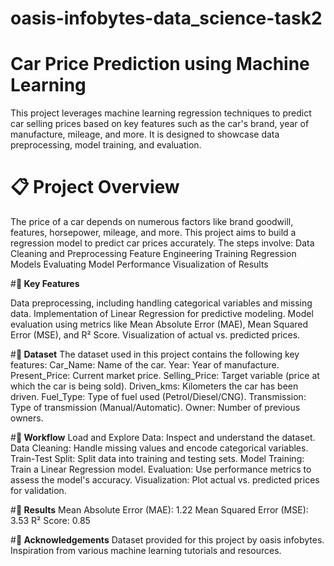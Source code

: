 # oasis-infobytes-data_science-task2
# **Car Price Prediction using Machine Learning**
This project leverages machine learning regression techniques to predict car selling prices based on key features such as the car's brand, year of manufacture, mileage, and more.
It is designed to showcase data preprocessing, model training, and evaluation.

# **📋 Project Overview**
The price of a car depends on numerous factors like brand goodwill, features, horsepower, mileage, and more. 
This project aims to build a regression model to predict car prices accurately. 
The steps involve:
Data Cleaning and Preprocessing
Feature Engineering
Training Regression Models
Evaluating Model Performance
Visualization of Results

#**🚀 Key Features**

Data preprocessing, including handling categorical variables and missing data.
Implementation of Linear Regression for predictive modeling.
Model evaluation using metrics like Mean Absolute Error (MAE), Mean Squared Error (MSE), and R² Score.
Visualization of actual vs. predicted prices.

#**📂 Dataset**
The dataset used in this project contains the following key features:
Car_Name: Name of the car.
Year: Year of manufacture.
Present_Price: Current market price.
Selling_Price: Target variable (price at which the car is being sold).
Driven_kms: Kilometers the car has been driven.
Fuel_Type: Type of fuel used (Petrol/Diesel/CNG).
Transmission: Type of transmission (Manual/Automatic).
Owner: Number of previous owners.

#**🧪 Workflow**
Load and Explore Data: Inspect and understand the dataset.
Data Cleaning: Handle missing values and encode categorical variables.
Train-Test Split: Split data into training and testing sets.
Model Training: Train a Linear Regression model.
Evaluation: Use performance metrics to assess the model's accuracy.
Visualization: Plot actual vs. predicted prices for validation.

#**🧮 Results**
Mean Absolute Error (MAE): 1.22
Mean Squared Error (MSE): 3.53
R² Score: 0.85

#**🌟 Acknowledgements**
Dataset provided for this project by oasis infobytes.
Inspiration from various machine learning tutorials and resources.

